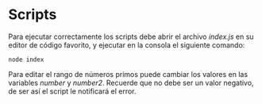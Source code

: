 # Scripts

Para ejecutar correctamente los scripts debe abrir el archivo _index.js_ en su editor de código favorito, y ejecutar en la consola el siguiente comando:

```
node index
```

Para editar el rango de números primos puede cambiar los valores en las variables _number_ y _number2_. Recuerde que no debe ser un valor negativo, de ser así el script le notificará el error.
